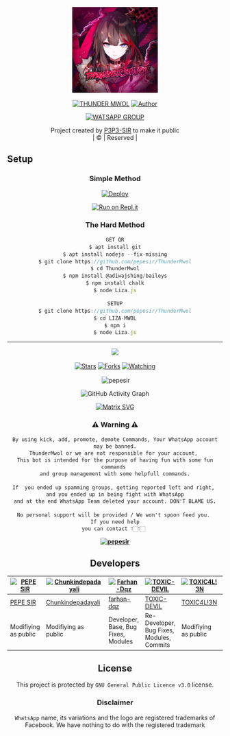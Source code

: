
<div align="center">
  <img border-radius: 15px src="LizaMwol.jpg"width="200" height="200"/>
  <p align="center">
    
    
  <p>
<a href="#"><img title="THUNDER MWOL" src="https://img.shields.io/badge/THUNDER MWOL-pepe?color=black&style=for-the-badge"></a>            <a href="https://tinyurl.com/yf66lpbm"><img title="Author" src="https://img.shields.io/badge/Author P3P3 Sir-h?color=black&style=for-the-badge&logo=whatsapp"></a>


  
<a href="https://chat.whatsapp.com/Ima3CdRZ81NCvGshtcQhK3"><img title="WATSAPP GROUP" src="https://img.shields.io/badge/WATSAPP  GROUP-p?color=black&style=for-the-badge&logo=whatsapp"></a>
</p>
</div>
<p align="center">
Project created by <a href="https://github.com/pepesir">P3P3-SIR</a> to make it public
    <br>
       | © |
        Reserved |
    <br> 
</p>

## Setup
<div align="center">

  ### Simple Method
  
[![Deploy](https://www.herokucdn.com/deploy/button.svg)](https://heroku.com/deploy?template=https://github.com/pepesir/ThunderMwol) 
  
[![Run on Repl.it](https://repl.it/badge/github/quiec/whatsAlfa)](https://replit.com/@pepesir/ThunderMwol?v=1)
  
### The Hard Method
```js
GET QR
$ apt install git
$ apt install nodejs --fix-missing
$ git clone https://github.com/pepesir/ThunderMwol
$ cd ThunderMwol
$ npm install @adiwajshing/baileys
$ npm install chalk
$ node Liza.js
```
      
```js
SETUP
$ git clone https://github.com/pepesir/ThunderMwol
$ cd LIZA-MWOL
$ npm i
$ node Liza.js
```

----

  <p align="center">
  <a href="https://github.com/pepesir/ThunderMwol">
    
<a href="https:https://github.com/pepesir?tab=followers">
<img src="https://img.shields.io/github/repo-size/pepesir/ThunderMwol?color=green&label=Repo%20total%20size&style=plastic">
<p align="center">
<a href="https://github.com/pepesir/followers"
<img title="Followers" src="https://img.shields.io/github/followers/pepesir?color=blue&style=flat-square"></a>
<a href="https://github.com/pepesir/ThunderMwol/stargazers/"><img title="Stars" src="https://img.shields.io/github/stars/pepesir/ThunderMwol?color=blue&style=flat-square"></a>
<a href="https://github.com/pepesir/ThunderMwol/network/members"><img title="Forks" src="https://img.shields.io/github/forks/pepesir/ThunderMwol?color=blue&style=flat-square"></a>
<a href="https://github.com/pepesir/ThunderMwol/watchers"><img title="Watching" src="https://img.shields.io/github/watchers/pepesir/ThunderMwol?label=Watchers&color=blue&style=flat-square"></a>
</p>

<p align="center">
<p>&nbsp;<img align="center" src="https://github-readme-stats.vercel.app/api?username=pepesir&show_icons=true&theme=dark&locale=en" alt="pepesir" /></p>
    
  <div align="center">
       
  ![GitHub Activity Graph](https://activity-graph.herokuapp.com/graph?username=pepesir&bg_color=000000&color=4fff67&line=4fff67&point=ffffff&area=true&hide_border=true)
  </div>
 
  
  [![Matrix SVG](https://raw.githubusercontent.com/rodrigograca31/rodrigograca31/master/matrix.svg)](https://chat.whatsapp.com/Ima3CdRZ81NCvGshtcQhK3)
                     
### ⚠ Warning ⚠

```
By using kick, add, promote, demote Commands, Your WhatsApp account may be banned.
ThunderMwol or we are not responsible for your account, 
This bot is intended for the purpose of having fun with some fun commands 
and group management with some helpfull commands.

If  you ended up spamming groups, getting reported left and right, 
and you ended up in being fight with WhatsApp
and at the end WhatsApp Team deleted your account. DON'T BLAME US.

No personal support will be provided / We won't spoon feed you. 
If you need help
you can contact 👇🏻👇🏻 
```
**[![pepesir](https://www.linkpicture.com/q/WHTSPP-LOGO.png)](http://wa.me/917736622139?text=Can%20you%20help%20bro)**


## Developers
  <div align="center">
    
[![PEPE SIR](https://github.com/pepesir.png?size=100)](https://github.com/pepesir) | [![Chunkindepadayali](https://github.com/Chunkindepadayali.png?size=100)](https://github.com/Chunkindepadayali) | [![Farhan-Dqz](https://github.com/farhan-dqz.png?size=100)](https://github.com/farhan-dqz) | [![TOXIC-DEVIL](https://github.com/TOXIC-DEVIL.png?size=100)](https://github.com/TOXIC-DEVIL) |  [![TOXIC4L!3N](https://github.com/Alien-alfa.png?size=100)](https://github.com/AI-VIKI) | [![afnanplk](https://github.com/afnanplk.png?size=100)](https://github.com/afnanplk) 
----|----|----|----|----|----
[PEPE SIR](https://github.com/pepesir) | [Chunkindepadayali](https://github.com/Chunkindepadayali) | [farhan-dqz](https://github.com/farhan-dqz) | [TOXIC-DEVIL](https://github.com/TOXIC-DEVIL) | [TOXIC4L!3N](https://github.com/AI-VIKI) | [afnanplk](https://github.com/afnanplk) 
Modifiying as public | Modifiying as public | Developer, Base, Bug Fixes, Modules| Re-Developer, Bug Fixes, Modules, Commits |  Modifiying  as   public | Bug Fixes, Modules 
  </div>
    


## License
This project is protected by `GNU General Public Licence v3.0` license.

### Disclaimer
`WhatsApp` name, its variations and the logo are registered trademarks of Facebook. We have nothing to do with the registered trademark

